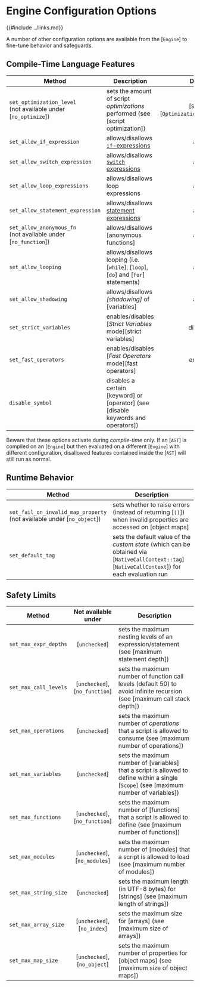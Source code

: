 Engine Configuration Options
============================

{{#include ../links.md}}

A number of other configuration options are available from the [`Engine`] to fine-tune behavior and safeguards.


Compile-Time Language Features
------------------------------

| Method                                                             | Description                                                                            |                 Default                 |
| ------------------------------------------------------------------ | -------------------------------------------------------------------------------------- | :-------------------------------------: |
| `set_optimization_level`<br/>(not available under [`no_optimize`]) | sets the amount of script _optimizations_ performed (see [script optimization])        | [`Simple`][`OptimizationLevel::Simple`] |
| `set_allow_if_expression`                                          | allows/disallows [`if`-expressions]({{rootUrl}}/language/if.md#if-expression)          |                  allow                  |
| `set_allow_switch_expression`                                      | allows/disallows [`switch` expressions]({{rootUrl}}/language/switch-expression.md)     |                  allow                  |
| `set_allow_loop_expressions`                                       | allows/disallows loop expressions                                                      |                  allow                  |
| `set_allow_statement_expression`                                   | allows/disallows [statement expressions]({{rootUrl}}/language/statement-expression.md) |                  allow                  |
| `set_allow_anonymous_fn`<br/>(not available under [`no_function`]) | allows/disallows [anonymous functions]                                                 |                  allow                  |
| `set_allow_looping`                                                | allows/disallows looping (i.e. [`while`], [`loop`], [`do`] and [`for`] statements)     |                  allow                  |
| `set_allow_shadowing`                                              | allows/disallows _[shadowing]_ of [variables]                                          |                  allow                  |
| `set_strict_variables`                                             | enables/disables [_Strict Variables_ mode][strict variables]                           |                disabled                 |
| `set_fast_operators`                                               | enables/disables [_Fast Operators_ mode][fast operators]                               |                 enabled                 |
| `disable_symbol`                                                   | disables a certain [keyword] or [operator] (see [disable keywords and operators])      |                                         |

Beware that these options activate during _compile-time_ only.  If an [`AST`] is compiled on an
[`Engine`] but then evaluated on a different [`Engine`] with different configuration, disallowed
features contained inside the [`AST`] will still run as normal.


Runtime Behavior
----------------

| Method                                                                     | Description                                                                                                                                      |
| -------------------------------------------------------------------------- | ------------------------------------------------------------------------------------------------------------------------------------------------ |
| `set_fail_on_invalid_map_property`<br/>(not available under [`no_object`]) | sets whether to raise errors (instead of returning [`()`]) when invalid properties are accessed on [object maps]                                 |
| `set_default_tag`                                                          | sets the default value of the _custom state_ (which can be obtained via [`NativeCallContext::tag`][`NativeCallContext`]) for each evaluation run |


Safety Limits
-------------

| Method                |      Not available under       | Description                                                                                                                             |
| --------------------- | :----------------------------: | --------------------------------------------------------------------------------------------------------------------------------------- |
| `set_max_expr_depths` |         [`unchecked`]          | sets the maximum nesting levels of an expression/statement (see [maximum statement depth])                                              |
| `set_max_call_levels` | [`unchecked`], [`no_function`] | sets the maximum number of function call levels (default 50) to avoid infinite recursion (see [maximum call stack depth])               |
| `set_max_operations`  |         [`unchecked`]          | sets the maximum number of _operations_ that a script is allowed to consume (see [maximum number of operations])                        |
| `set_max_variables`   |         [`unchecked`]          | sets the maximum number of [variables] that a script is allowed to define within a single [`Scope`] (see [maximum number of variables]) |
| `set_max_functions`   | [`unchecked`], [`no_function`] | sets the maximum number of [functions] that a script is allowed to define (see [maximum number of functions])                           |
| `set_max_modules`     | [`unchecked`], [`no_modules`]  | sets the maximum number of [modules] that a script is allowed to load (see [maximum number of modules])                                 |
| `set_max_string_size` |         [`unchecked`]          | sets the maximum length (in UTF-8 bytes) for [strings] (see [maximum length of strings])                                                |
| `set_max_array_size`  |  [`unchecked`], [`no_index`]   | sets the maximum size for [arrays] (see [maximum size of arrays])                                                                       |
| `set_max_map_size`    |  [`unchecked`], [`no_object`]  | sets the maximum number of properties for [object maps] (see [maximum size of object maps])                                             |
